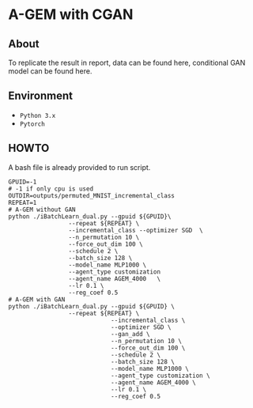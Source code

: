 # A-GEM with CGAN

## About

To replicate the result in report, data can be found here, conditional GAN model can be found here.

## Environment

* `Python 3.x`
* `Pytorch`

## HOWTO

A bash file is already provided to run script.

```shell
GPUID=-1
# -1 if only cpu is used
OUTDIR=outputs/permuted_MNIST_incremental_class
REPEAT=1
# A-GEM without GAN
python ./iBatchLearn_dual.py --gpuid ${GPUID}\
			     --repeat ${REPEAT} \
			     --incremental_class --optimizer SGD  \
			     --n_permutation 10 \
			     --force_out_dim 100 \
			     --schedule 2 \
			     --batch_size 128 \
			     --model_name MLP1000 \
			     --agent_type customization  
			     --agent_name AGEM_4000   \
			     --lr 0.1 \
			     --reg_coef 0.5
# A-GEM with GAN
python ./iBatchLearn_dual.py --gpuid ${GPUID} \
			     --repeat ${REPEAT} \
                             --incremental_class \
                             --optimizer SGD \
                             --gan_add \
                             --n_permutation 10 \
                             --force_out_dim 100 \
                             --schedule 2 \
                             --batch_size 128 \
                             --model_name MLP1000 \
                             --agent_type customization \
                             --agent_name AGEM_4000 \
                             --lr 0.1 \
                             --reg_coef 0.5

```
